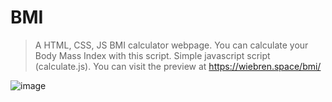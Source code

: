 # BMI
> A HTML, CSS, JS BMI calculator webpage. You can calculate your Body Mass Index with this script. Simple javascript script (calculate.js). You can visit the preview at https://wiebren.space/bmi/


![image](https://github.com/Wiebren-3/bmi/assets/114926599/e4c161f2-154f-4797-b2d2-7bdd72d901e1)
